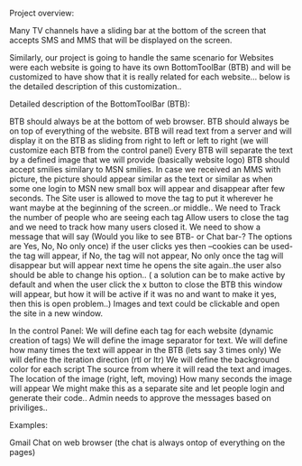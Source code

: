 Project overview:

Many TV channels have a sliding bar at the bottom of the screen that accepts SMS and MMS that will be displayed on the screen.

Similarly, our project is going to handle the same scenario for Websites were each website is going to have its own BottomToolBar (BTB) and will be customized to have show that it is really related for each website… below is the detailed description of this customization..


Detailed description of the BottomToolBar (BTB):

BTB should always be at the bottom of web browser.
BTB should always be on top of everything of the website.
BTB will read text from a server and will display it on the BTB as sliding from right to left or left to right (we will customize each BTB from the control panel)
Every BTB will separate the text by a defined image that we will provide (basically website logo)
BTB should accept smilies similary to MSN smilies.
In case we received an MMS with picture, the picture should appear similar as the text or similar as when some one login to MSN new small box will appear and disappear after few seconds.
The Site user is allowed to move the tag to put it wherever he want maybe at the beginning of the screen..or middle..
We need to Track the number of people who are seeing each tag
Allow users to close the tag and we need to track how many users closed it.
We need to show a message that will say (Would you like to see BTB- or Chat bar-? The options are Yes, No, No only once) if the user clicks yes then –cookies can be used- the tag will appear, if No, the tag will not appear, No only once the tag will disappear but will appear next time he opens the site again..the user also should be able to change his option.. ( a solution can be to make active by default and when the user click the x button to close the BTB this window will appear, but how it will be active if it was no and want to make it yes, then this is open problem..)
Images and text could be clickable and open the site in a new window.




In the control Panel:
We will define each tag for each website (dynamic creation of tags)
We will define the image separator for text.
We will define how many times the text will appear in the BTB (lets say 3 times only)
We will define the iteration direction (rtl or ltr)
We will define the background color for each script
The source from where it will read the text and images.
The location of the image (right, left, moving)
How many seconds the image will appear
We might make this as a separate site and let people login and generate their code..
Admin needs to approve the messages based on priviliges..


Examples:




Gmail Chat on web browser (the chat is always ontop of everything on the pages)




